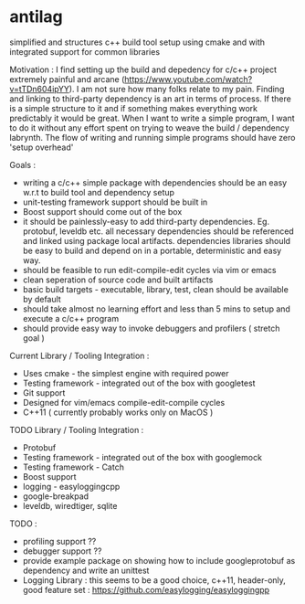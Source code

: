 antilag 
============
simplified and structures c++ build tool setup using cmake and with integrated support for common libraries

Motivation : 
I find setting up the build and depedency for c/c++ project extremely painful and arcane (https://www.youtube.com/watch?v=tTDn604ipYY). I am not sure how many folks relate to my pain. Finding and linking to third-party dependency is an art in terms of process. If there is a simple structure to it and if something makes everything work predictably it would be great. When I want to write a simple program, I want to do it without any effort spent on trying to weave the build / dependency labrynth. The flow of writing and running simple programs should have zero 'setup overhead'

Goals :
* writing a c/c++ simple package with dependencies should be an easy w.r.t to build tool and dependency setup
* unit-testing framework support should be built in
* Boost support should come out of the box
* it should be painlessly-easy to add third-party dependencies. Eg. protobuf, leveldb etc. all necessary dependencies should be referenced and linked using package local artifacts. dependencies libraries should be easy to build and depend on in a portable, deterministic and easy way.
* should be feasible to run edit-compile-edit cycles via vim or emacs
* clean seperation of source code and built artifacts
* basic build targets - executable, library, test, clean should be available by default
* should take almost no learning effort and less than 5 mins to setup and execute a c/c++ program
* should provide easy way to invoke debuggers and profilers ( stretch goal )

Current Library / Tooling Integration : 
* Uses cmake - the simplest engine with required power
* Testing framework - integrated out of the box with googletest
* Git support
* Designed for vim/emacs compile-edit-compile cycles
* C++11 ( currently probably works only on MacOS )

TODO Library / Tooling Integration : 
* Protobuf
* Testing framework - integrated out of the box with googlemock
* Testing framework - Catch
* Boost support
* logging - easyloggingcpp
* google-breakpad
* leveldb, wiredtiger, sqlite

TODO : 
* profiling support ??
* debugger support ??
* provide example package on showing how to include googleprotobuf as dependency and write an unittest
* Logging Library : this seems to be a good choice, c++11, header-only, good feature set : https://github.com/easylogging/easyloggingpp
